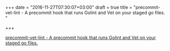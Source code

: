 +++
date = "2016-11-27T07:30:07+03:00"
draft = true
title = "precommit-vet-lint - A precommit hook that runs Golint and Vet on your staged go files. "

+++

<p><a href="https://t.co/XwxQrMaQ9V">precommit-vet-lint - A precommit hook that runs Golint and Vet on your staged go files. </a></p>
